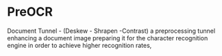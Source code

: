 # PreOCR
Document Tunnel - (Deskew - Shrapen -Contrast)
a preprocessing tunnel enhancing a document image preparing it for the character recognition engine in order to achieve higher recognition rates,
